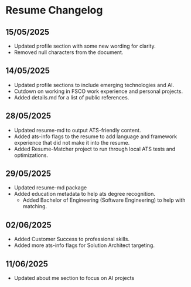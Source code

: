 # Resume Changelog


## 15/05/2025
- Updated profile section with some new wording for clarity.
- Removed null characters from the document.

## 14/05/2025
- Updated profile sections to include emerging technologies and AI.
- Cutdown on working in FSCO work experience and personal projects.
- Added details.md for a list of public references.

## 28/05/2025
- Updated resume-md to output ATS-friendly content.
- Added ats-info flags to the resume to add language and framework experience that did not make it into the resume.
- Added Resume-Matcher project to run through local ATS tests and optimizations.

## 29/05/2025
- Updated resume-md package
- Added education metadata to help ats degree recognition.
    - Added Bachelor of Engineering (Software Engineering) to help with matching.

## 02/06/2025
- Added Customer Success to professional skills.
- Added more ats-info flags for Solution Architect targeting.

## 11/06/2025
- Updated about me section to focus on AI projects
